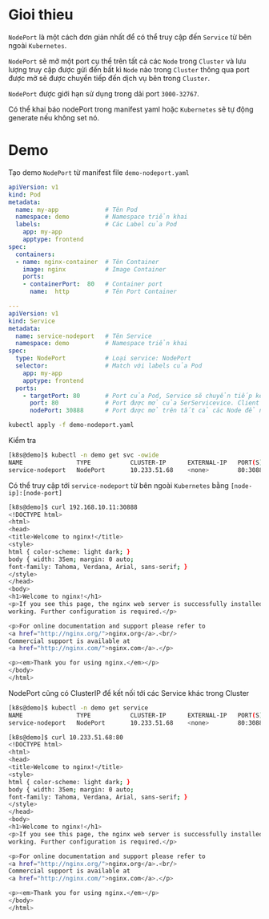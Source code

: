 # Gioi thieu

`NodePort` là một cách đơn giản nhất để có thể truy cập đến `Service` từ bên ngoài `Kubernetes`.

`NodePort` sẽ mở một port cụ thể trên tất cả các `Node` trong `Cluster` và lưu lượng truy cập được gửi đến bất kì `Node` nào trong `Cluster` thông qua port được mở sẽ được chuyển tiếp đến dịch vụ bên trong `Cluster`.

`NodePort` được giới hạn sử dụng trong dải port `3000-32767`.

Có thể khai báo nodePort trong manifest yaml hoặc `Kubernetes` sẽ tự động generate nếu không set nó.

# Demo

Tạo demo `NodePort` từ manifest file `demo-nodeport.yaml`

```yaml
apiVersion: v1
kind: Pod
metadata:
  name: my-app             # Tên Pod
  namespace: demo          # Namespace triển khai
  labels:                  # Các Label của Pod
    app: my-app
    apptype: frontend
spec:
  containers:
  - name: nginx-container  # Tên Container
    image: nginx           # Image Container
    ports:
    - containerPort:  80   # Container port
      name:  http          # Tên Port Container

---
apiVersion: v1 
kind: Service 
metadata:
  name: service-nodeport   # Tên Service
  namespace: demo          # Namespace triển khai
spec:   
  type: NodePort           # Loại service: NodePort
  selector:                # Match với labels của Pod
    app: my-app
    apptype: frontend
  ports: 
    - targetPort: 80       # Port của Pod, Service sẽ chuyển tiếp kết nối vào đây
      port: 80             # Port được mở của SerServicevice. Client sẽ kết nối với Service qua port
      nodePort: 30888      # Port được mở trên tất cả các Node để nhận request cho Service
```

```bash
kubectl apply -f demo-nodeport.yaml
```

Kiểm tra

```bash
[k8s@demo]$ kubectl -n demo get svc -owide
NAME               TYPE           CLUSTER-IP      EXTERNAL-IP   PORT(S)          AGE   SELECTOR
service-nodeport   NodePort       10.233.51.68    <none>        80:30888/TCP     5s    app=my-app,apptype=frontend
```

Có thể truy cập tới `service-nodeport` từ bên ngoài `Kubernetes` bằng `[node-ip]:[node-port]`

```bash
[k8s@demo]$ curl 192.168.10.11:30888
<!DOCTYPE html>
<html>
<head>
<title>Welcome to nginx!</title>
<style>
html { color-scheme: light dark; }
body { width: 35em; margin: 0 auto;
font-family: Tahoma, Verdana, Arial, sans-serif; }
</style>
</head>
<body>
<h1>Welcome to nginx!</h1>
<p>If you see this page, the nginx web server is successfully installed and
working. Further configuration is required.</p>

<p>For online documentation and support please refer to
<a href="http://nginx.org/">nginx.org</a>.<br/>
Commercial support is available at
<a href="http://nginx.com/">nginx.com</a>.</p>

<p><em>Thank you for using nginx.</em></p>
</body>
</html>
```

NodePort cũng có ClusterIP để kết nối tới các Service khác trong Cluster

```bash
[k8s@demo]$ kubectl -n demo get service
NAME               TYPE           CLUSTER-IP      EXTERNAL-IP   PORT(S)          AGE
service-nodeport   NodePort       10.233.51.68    <none>        80:30888/TCP     3m7s
```

```bash
[k8s@demo]$ curl 10.233.51.68:80
<!DOCTYPE html>
<html>
<head>
<title>Welcome to nginx!</title>
<style>
html { color-scheme: light dark; }
body { width: 35em; margin: 0 auto;
font-family: Tahoma, Verdana, Arial, sans-serif; }
</style>
</head>
<body>
<h1>Welcome to nginx!</h1>
<p>If you see this page, the nginx web server is successfully installed and
working. Further configuration is required.</p>

<p>For online documentation and support please refer to
<a href="http://nginx.org/">nginx.org</a>.<br/>
Commercial support is available at
<a href="http://nginx.com/">nginx.com</a>.</p>

<p><em>Thank you for using nginx.</em></p>
</body>
</html>
```
